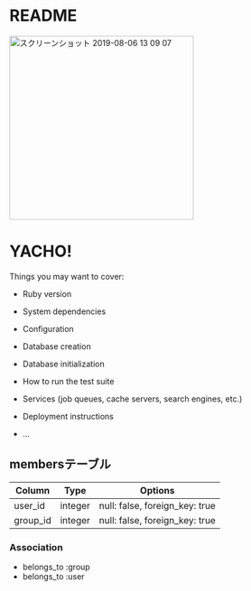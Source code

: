 # README
<img width="326" alt="スクリーンショット 2019-08-06 13 09 07" src="https://user-images.githubusercontent.com/51224937/62510876-d3623f00-b84b-11e9-8e83-52ce1bae3ed5.png">

# YACHO!


Things you may want to cover:

* Ruby version

* System dependencies

* Configuration

* Database creation

* Database initialization

* How to run the test suite

* Services (job queues, cache servers, search engines, etc.)

* Deployment instructions

* ...
## membersテーブル

|Column|Type|Options|
|------|----|-------|
|user_id|integer|null: false, foreign_key: true|
|group_id|integer|null: false, foreign_key: true|

### Association
- belongs_to :group
- belongs_to :user